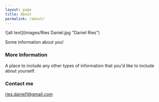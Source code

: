 ```yaml
---
layout: page
title: About
permalink: /about/
---
```


![alt text](images/Ries Daniel.jpg "Daniel Ries")

Some information about you!

### More Information

A place to include any other types of information that you'd like to include about yourself.

### Contact me

[ries.daniel1@gmail.com](mailto:ries.daniel1@gmail.com)
